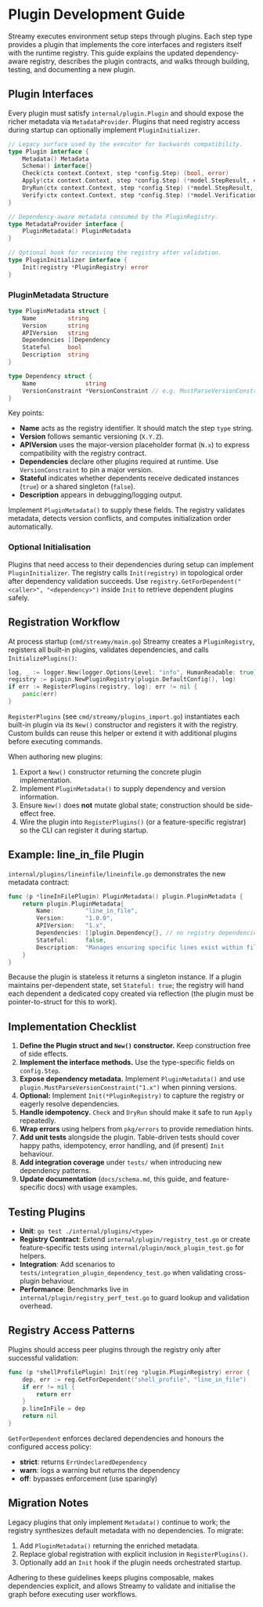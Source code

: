 # Plugin Development Guide

Streamy executes environment setup steps through plugins. Each step type provides a plugin that implements the core interfaces and registers itself with the runtime registry. This guide explains the updated dependency-aware registry, describes the plugin contracts, and walks through building, testing, and documenting a new plugin.

## Plugin Interfaces

Every plugin must satisfy `internal/plugin.Plugin` and should expose the richer metadata via `MetadataProvider`. Plugins that need registry access during startup can optionally implement `PluginInitializer`.

```go
// Legacy surface used by the executor for backwards compatibility.
type Plugin interface {
    Metadata() Metadata
    Schema() interface{}
    Check(ctx context.Context, step *config.Step) (bool, error)
    Apply(ctx context.Context, step *config.Step) (*model.StepResult, error)
    DryRun(ctx context.Context, step *config.Step) (*model.StepResult, error)
    Verify(ctx context.Context, step *config.Step) (*model.VerificationResult, error)
}

// Dependency-aware metadata consumed by the PluginRegistry.
type MetadataProvider interface {
    PluginMetadata() PluginMetadata
}

// Optional hook for receiving the registry after validation.
type PluginInitializer interface {
    Init(registry *PluginRegistry) error
}
```

### PluginMetadata Structure

```go
type PluginMetadata struct {
    Name         string
    Version      string
    APIVersion   string
    Dependencies []Dependency
    Stateful     bool
    Description  string
}

type Dependency struct {
    Name              string
    VersionConstraint *VersionConstraint // e.g. MustParseVersionConstraint("1.x")
}
```

Key points:
- **Name** acts as the registry identifier. It should match the step `type` string.
- **Version** follows semantic versioning (`X.Y.Z`).
- **APIVersion** uses the major-version placeholder format (`N.x`) to express compatibility with the registry contract.
- **Dependencies** declare other plugins required at runtime. Use `VersionConstraint` to pin a major version.
- **Stateful** indicates whether dependents receive dedicated instances (`true`) or a shared singleton (`false`).
- **Description** appears in debugging/logging output.

Implement `PluginMetadata()` to supply these fields. The registry validates metadata, detects version conflicts, and computes initialization order automatically.

### Optional Initialisation

Plugins that need access to their dependencies during setup can implement `PluginInitializer`. The registry calls `Init(registry)` in topological order after dependency validation succeeds. Use `registry.GetForDependent("<caller>", "<dependency>")` inside `Init` to retrieve dependent plugins safely.

## Registration Workflow

At process startup (`cmd/streamy/main.go`) Streamy creates a `PluginRegistry`, registers all built-in plugins, validates dependencies, and calls `InitializePlugins()`:

```go
log, _ := logger.New(logger.Options{Level: "info", HumanReadable: true})
registry := plugin.NewPluginRegistry(plugin.DefaultConfig(), log)
if err := RegisterPlugins(registry, log); err != nil {
    panic(err)
}
```

`RegisterPlugins` (see `cmd/streamy/plugins_import.go`) instantiates each built-in plugin via its `New()` constructor and registers it with the registry. Custom builds can reuse this helper or extend it with additional plugins before executing commands.

When authoring new plugins:
1. Export a `New()` constructor returning the concrete plugin implementation.
2. Implement `PluginMetadata()` to supply dependency and version information.
3. Ensure `New()` does **not** mutate global state; construction should be side-effect free.
4. Wire the plugin into `RegisterPlugins()` (or a feature-specific registrar) so the CLI can register it during startup.

## Example: line_in_file Plugin

`internal/plugins/lineinfile/lineinfile.go` demonstrates the new metadata contract:

```go
func (p *lineInFilePlugin) PluginMetadata() plugin.PluginMetadata {
    return plugin.PluginMetadata{
        Name:         "line_in_file",
        Version:      "1.0.0",
        APIVersion:   "1.x",
        Dependencies: []plugin.Dependency{}, // no registry dependencies
        Stateful:     false,
        Description:  "Manages ensuring specific lines exist within files.",
    }
}
```

Because the plugin is stateless it returns a singleton instance. If a plugin maintains per-dependent state, set `Stateful: true`; the registry will hand each dependent a dedicated copy created via reflection (the plugin must be pointer-to-struct for this to work).

## Implementation Checklist

1. **Define the Plugin struct and `New()` constructor.** Keep construction free of side effects.
2. **Implement the interface methods.** Use the type-specific fields on `config.Step`.
3. **Expose dependency metadata.** Implement `PluginMetadata()` and use `plugin.MustParseVersionConstraint("1.x")` when pinning versions.
4. **Optional:** Implement `Init(*PluginRegistry)` to capture the registry or eagerly resolve dependencies.
5. **Handle idempotency.** `Check` and `DryRun` should make it safe to run `Apply` repeatedly.
6. **Wrap errors** using helpers from `pkg/errors` to provide remediation hints.
7. **Add unit tests** alongside the plugin. Table-driven tests should cover happy paths, idempotency, error handling, and (if present) `Init` behaviour.
8. **Add integration coverage** under `tests/` when introducing new dependency patterns.
9. **Update documentation** (`docs/schema.md`, this guide, and feature-specific docs) with usage examples.

## Testing Plugins

- **Unit**: `go test ./internal/plugins/<type>`
- **Registry Contract**: Extend `internal/plugin/registry_test.go` or create feature-specific tests using `internal/plugin/mock_plugin_test.go` for helpers.
- **Integration**: Add scenarios to `tests/integration_plugin_dependency_test.go` when validating cross-plugin behaviour.
- **Performance**: Benchmarks live in `internal/plugin/registry_perf_test.go` to guard lookup and validation overhead.

## Registry Access Patterns

Plugins should access peer plugins through the registry only after successful validation:

```go
func (p *shellProfilePlugin) Init(reg *plugin.PluginRegistry) error {
    dep, err := reg.GetForDependent("shell_profile", "line_in_file")
    if err != nil {
        return err
    }
    p.lineInFile = dep
    return nil
}
```

`GetForDependent` enforces declared dependencies and honours the configured access policy:
- **strict**: returns `ErrUndeclaredDependency`
- **warn**: logs a warning but returns the dependency
- **off**: bypasses enforcement (use sparingly)

## Migration Notes

Legacy plugins that only implement `Metadata()` continue to work; the registry synthesizes default metadata with no dependencies. To migrate:
1. Add `PluginMetadata()` returning the enriched metadata.
2. Replace global registration with explicit inclusion in `RegisterPlugins()`.
3. Optionally add an `Init` hook if the plugin needs orchestrated startup.

Adhering to these guidelines keeps plugins composable, makes dependencies explicit, and allows Streamy to validate and initialise the graph before executing user workflows.
